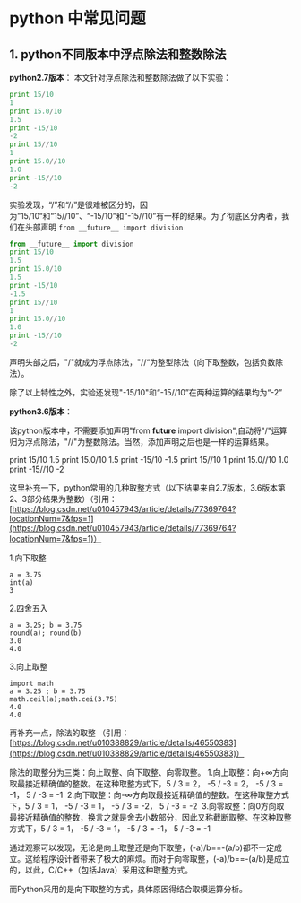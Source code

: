 # python 中常见问题

## 1. python不同版本中浮点除法和整数除法

**python2.7版本**：
本文针对浮点除法和整数除法做了以下实验：

```python
print 15/10
1
print 15.0/10
1.5
print -15/10
-2
print 15//10
1
print 15.0//10
1.0
print -15//10
-2
```

实验发现，“/”和“//”是很难被区分的，因为”15/10“和“15//10”、“-15/10”和“-15//10”有一样的结果。为了彻底区分两者，我们在头部声明 `from __future__ import division`

```python
from __future__ import division
print 15/10
1.5
print 15.0/10
1.5
print -15/10
-1.5
print 15//10
1
print 15.0//10
1.0
print -15//10
-2
```

声明头部之后，"/"就成为浮点除法，"//“为整型除法（向下取整数，包括负数除法）。

除了以上特性之外，实验还发现"-15/10"和“-15//10”在两种运算的结果均为“-2”

**python3.6版本**：

该python版本中，不需要添加声明"from __future__ import division",自动将"/"运算归为浮点除法，"//"为整数除法。当然，添加声明之后也是一样的运算结果。

print 15/10
1.5
print 15.0/10
1.5
print -15/10
-1.5
print 15//10
1
print 15.0//10
1.0
print -15//10
-2

这里补充一下，python常用的几种取整方式（以下结果来自2.7版本，3.6版本第2、3部分结果为整数）（引用：[https://blog.csdn.net/u010457943/article/details/77369764?locationNum=7&fps=1](https://blog.csdn.net/u010457943/article/details/77369764?locationNum=7&fps=1)）

1.向下取整

    a = 3.75
    int(a)
    3

2.四舍五入

    a = 3.25; b = 3.75
    round(a); round(b)
    3.0
    4.0
3.向上取整

    import math
    a = 3.25 ; b = 3.75
    math.ceil(a);math.cei(3.75)
    4.0
    4.0
再补充一点，除法的取整 （引用：[https://blog.csdn.net/u010388829/article/details/46550383](https://blog.csdn.net/u010388829/article/details/46550383)）

除法的取整分为三类：向上取整、向下取整、向零取整。
1.向上取整：向+∞方向取最接近精确值的整数。在这种取整方式下，5 / 3 = 2， -5 / -3 = 2， -5 / 3 = -1， 5 / -3 = -1 
2.向下取整：向-∞方向取最接近精确值的整数。在这种取整方式下，5 / 3 = 1， -5 / -3 = 1， -5 / 3 = -2， 5 / -3 = -2 
3.向零取整：向0方向取最接近精确值的整数，换言之就是舍去小数部分，因此又称截断取整。在这种取整方式下，5 / 3 = 1， -5 / -3 = 1， -5 / 3 = -1， 5 / -3 = -1

通过观察可以发现，无论是向上取整还是向下取整，(-a)/b==-(a/b)都不一定成立。这给程序设计者带来了极大的麻烦。而对于向零取整，(-a)/b==-(a/b)是成立的，以此，C/C++（包括Java）采用这种取整方式。

而Python采用的是向下取整的方式，具体原因得结合取模运算分析。